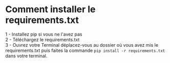 # Comment installer le requirements.txt

1 - Installez pip si vous ne l'avez pas \
2 - Téléchargez le requirements.txt \
3 - Ouvrez votre Terminal déplacez-vous au dossier où vous avez mis le requirements.txt puis faites la commande `pip install -r requirements.txt` dans votre terminal. 


